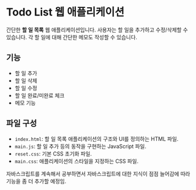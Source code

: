 # Todo List 웹 애플리케이션

간단한 **할 일 목록** 웹 애플리케이션입니다. 사용자는 할 일을 추가하고 수정/삭제할 수 있습니다. 각 할 일에 대해 간단한 메모도 작성할 수 있습니다.

## 기능
- 할 일 추가
- 할 일 삭제
- 할 일 수정
- 할 일 완료/미완료 체크
- 메모 기능

## 파일 구성
- `index.html`: 할 일 목록 애플리케이션의 구조와 UI를 정의하는 HTML 파일.
- `main.js`: 할 일 추가 등의 동작을 구현하는 JavaScript 파일.
- `reset.css`: 기본 CSS 초기화 파일.
- `main.css`: 애플리케이션의 스타일을 지정하는 CSS 파일.

자바스크립트를 계속해서 공부하면서 자바스크립트에 대한 지식이 점점 늘어감에 따라 기능을 좀 더 추가할 예정임.